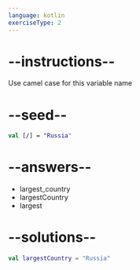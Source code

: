```yaml
---
language: kotlin
exerciseType: 2
---
```


# --instructions--

Use camel case for this variable name

# --seed--

```kotlin
val [/] = "Russia"
```

# --answers--

- largest_country
- largestCountry
- largest

# --solutions--

```kotlin
val largestCountry = "Russia"
```
